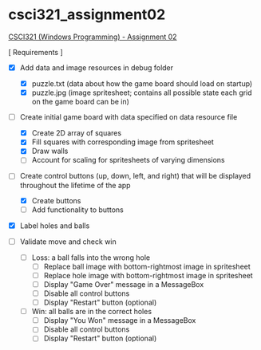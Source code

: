 # csci321_assignment02
[CSCI321 (Windows Programming) - Assignment 02](https://github.com/00bayz/csci321_assignment02)

[ Requirements ]

- [x] Add data and image resources in debug folder
	- [x] puzzle.txt (data about how the game board should load on startup)
	- [x] puzzle.jpg (image spritesheet; contains all possible state each grid on the game board can be in)

- [ ] Create initial game board with data specified on data resource file
	- [x] Create 2D array of squares
	- [x] Fill squares with corresponding image from spritesheet
	- [x] Draw walls
	- [ ] Account for scaling for spritesheets of varying dimensions

- [ ] Create control buttons (up, down, left, and right) that will be displayed throughout the lifetime of the app
	- [x] Create buttons
	- [ ] Add functionality to buttons

- [x] Label holes and balls

- [ ] Validate move and check win
	- [ ] Loss: a ball falls into the wrong hole
		- [ ] Replace ball image with bottom-rightmost image in spritesheet
		- [ ] Replace hole image with bottom-rightmost image in spritesheet
		- [ ] Display "Game Over" message in a MessageBox
		- [ ] Disable all control buttons
		- [ ] Display "Restart" button (optional)
	- [ ] Win: all balls are in the correct holes
		- [ ] Display "You Won" message in a MessageBox
		- [ ] Disable all control buttons
		- [ ] Display "Restart" button (optional)